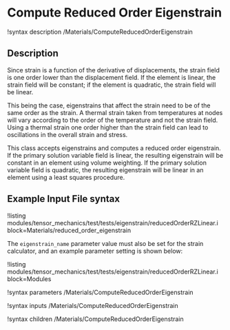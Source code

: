 # Compute Reduced Order Eigenstrain

!syntax description /Materials/ComputeReducedOrderEigenstrain

## Description

Since strain is a function of the derivative of displacements, the strain field is one order lower than the displacement field.  If the element is linear, the strain field will be constant; if the element is quadratic, the strain field will be linear.

This being the case, eigenstrains that affect the strain need to be of the same order as the strain.  A thermal strain taken from temperatures at nodes will vary according to the order of the temperature and not the strain field.  Using a thermal strain one order higher than the strain field can lead to oscillations in the overall strain and stress.

This class accepts eigenstrains and computes a reduced order eigenstrain.  If the primary solution variable field is linear, the resulting eigenstrain will be constant in an element using volume weighting.  If the primary solution variable field is quadratic, the resulting eigenstrain will be linear in an element using a least squares procedure.

## Example Input File syntax

!listing modules/tensor_mechanics/test/tests/eigenstrain/reducedOrderRZLinear.i block=Materials/reduced_order_eigenstrain

The `eigenstrain_name` parameter value must also be set for the strain calculator, and an example parameter setting is shown below:

!listing modules/tensor_mechanics/test/tests/eigenstrain/reducedOrderRZLinear.i block=Modules

!syntax parameters /Materials/ComputeReducedOrderEigenstrain

!syntax inputs /Materials/ComputeReducedOrderEigenstrain

!syntax children /Materials/ComputeReducedOrderEigenstrain
